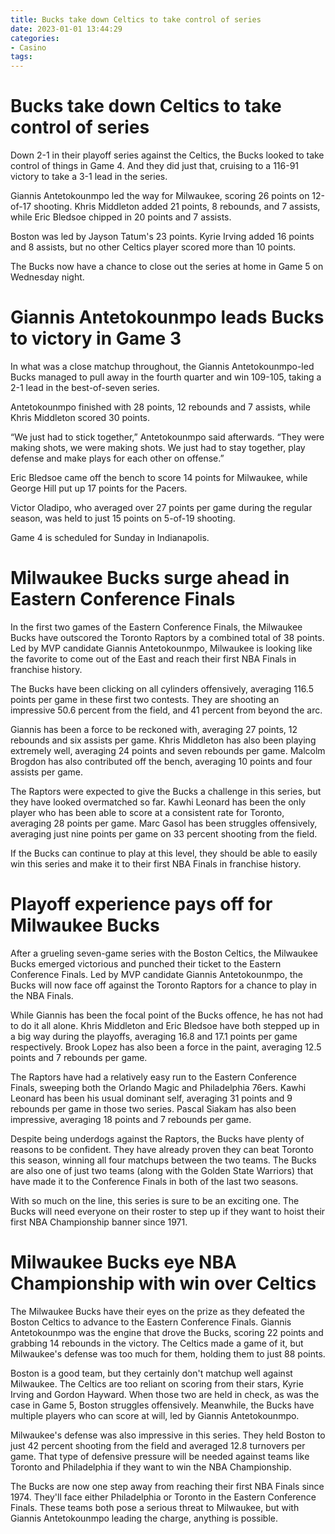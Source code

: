 ```yaml
---
title: Bucks take down Celtics to take control of series
date: 2023-01-01 13:44:29
categories:
- Casino
tags:
---
```



#  Bucks take down Celtics to take control of series

Down 2-1 in their playoff series against the Celtics, the Bucks looked to take control of things in Game 4. And they did just that, cruising to a 116-91 victory to take a 3-1 lead in the series.

Giannis Antetokounmpo led the way for Milwaukee, scoring 26 points on 12-of-17 shooting. Khris Middleton added 21 points, 8 rebounds, and 7 assists, while Eric Bledsoe chipped in 20 points and 7 assists.

Boston was led by Jayson Tatum's 23 points. Kyrie Irving added 16 points and 8 assists, but no other Celtics player scored more than 10 points.

The Bucks now have a chance to close out the series at home in Game 5 on Wednesday night.

#  Giannis Antetokounmpo leads Bucks to victory in Game 3

In what was a close matchup throughout, the Giannis Antetokounmpo-led Bucks managed to pull away in the fourth quarter and win 109-105, taking a 2-1 lead in the best-of-seven series.

Antetokounmpo finished with 28 points, 12 rebounds and 7 assists, while Khris Middleton scored 30 points.

“We just had to stick together,” Antetokounmpo said afterwards. “They were making shots, we were making shots. We just had to stay together, play defense and make plays for each other on offense.”

Eric Bledsoe came off the bench to score 14 points for Milwaukee, while George Hill put up 17 points for the Pacers.

Victor Oladipo, who averaged over 27 points per game during the regular season, was held to just 15 points on 5-of-19 shooting.

Game 4 is scheduled for Sunday in Indianapolis.

#  Milwaukee Bucks surge ahead in Eastern Conference Finals

In the first two games of the Eastern Conference Finals, the Milwaukee Bucks have outscored the Toronto Raptors by a combined total of 38 points. Led by MVP candidate Giannis Antetokounmpo, Milwaukee is looking like the favorite to come out of the East and reach their first NBA Finals in franchise history.

The Bucks have been clicking on all cylinders offensively, averaging 116.5 points per game in these first two contests. They are shooting an impressive 50.6 percent from the field, and 41 percent from beyond the arc.

Giannis has been a force to be reckoned with, averaging 27 points, 12 rebounds and six assists per game. Khris Middleton has also been playing extremely well, averaging 24 points and seven rebounds per game. Malcolm Brogdon has also contributed off the bench, averaging 10 points and four assists per game.

The Raptors were expected to give the Bucks a challenge in this series, but they have looked overmatched so far. Kawhi Leonard has been the only player who has been able to score at a consistent rate for Toronto, averaging 28 points per game. Marc Gasol has been struggles offensively, averaging just nine points per game on 33 percent shooting from the field.

If the Bucks can continue to play at this level, they should be able to easily win this series and make it to their first NBA Finals in franchise history.

#  Playoff experience pays off for Milwaukee Bucks

After a grueling seven-game series with the Boston Celtics, the Milwaukee Bucks emerged victorious and punched their ticket to the Eastern Conference Finals. Led by MVP candidate Giannis Antetokounmpo, the Bucks will now face off against the Toronto Raptors for a chance to play in the NBA Finals.

While Giannis has been the focal point of the Bucks offence, he has not had to do it all alone. Khris Middleton and Eric Bledsoe have both stepped up in a big way during the playoffs, averaging 16.8 and 17.1 points per game respectively. Brook Lopez has also been a force in the paint, averaging 12.5 points and 7 rebounds per game.

The Raptors have had a relatively easy run to the Eastern Conference Finals, sweeping both the Orlando Magic and Philadelphia 76ers. Kawhi Leonard has been his usual dominant self, averaging 31 points and 9 rebounds per game in those two series. Pascal Siakam has also been impressive, averaging 18 points and 7 rebounds per game.

Despite being underdogs against the Raptors, the Bucks have plenty of reasons to be confident. They have already proven they can beat Toronto this season, winning all four matchups between the two teams. The Bucks are also one of just two teams (along with the Golden State Warriors) that have made it to the Conference Finals in both of the last two seasons.

With so much on the line, this series is sure to be an exciting one. The Bucks will need everyone on their roster to step up if they want to hoist their first NBA Championship banner since 1971.

#  Milwaukee Bucks eye NBA Championship with win over Celtics

The Milwaukee Bucks have their eyes on the prize as they defeated the Boston Celtics to advance to the Eastern Conference Finals. Giannis Antetokounmpo was the engine that drove the Bucks, scoring 22 points and grabbing 14 rebounds in the victory. The Celtics made a game of it, but Milwaukee's defense was too much for them, holding them to just 88 points.

Boston is a good team, but they certainly don't matchup well against Milwaukee. The Celtics are too reliant on scoring from their stars, Kyrie Irving and Gordon Hayward. When those two are held in check, as was the case in Game 5, Boston struggles offensively. Meanwhile, the Bucks have multiple players who can score at will, led by Giannis Antetokounmpo.

Milwaukee's defense was also impressive in this series. They held Boston to just 42 percent shooting from the field and averaged 12.8 turnovers per game. That type of defensive pressure will be needed against teams like Toronto and Philadelphia if they want to win the NBA Championship.

The Bucks are now one step away from reaching their first NBA Finals since 1974. They'll face either Philadelphia or Toronto in the Eastern Conference Finals. These teams both pose a serious threat to Milwaukee, but with Giannis Antetokounmpo leading the charge, anything is possible.